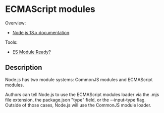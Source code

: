 # ECMAScript modules

Overview:

- [Node.js 18.x documentation](https://nodejs.org/dist/latest-v18.x/docs/api/esm.html)

Tools:

- [ES Module Ready?](https://esmodules.dev/)

## Description

Node.js has two module systems: CommonJS modules and ECMAScript modules.

Authors can tell Node.js to use the ECMAScript modules loader via the .mjs file extension, the package.json "type"
field, or the --input-type flag. Outside of those cases, Node.js will use the CommonJS module loader.
